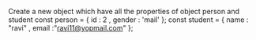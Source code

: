 Create a new object which have all the properties of object person and student
const person = {
id : 2 ,
gender : 'mail'
};
const student = {
name : "ravi" ,
email :"ravi11@yopmail.com"
};
